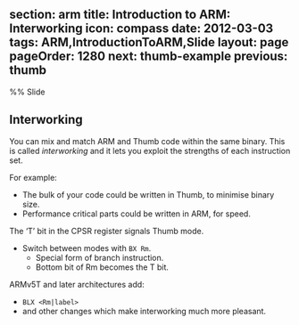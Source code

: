 section: arm
title: Introduction to ARM: Interworking
icon: compass
date: 2012-03-03
tags: ARM,IntroductionToARM,Slide
layout: page
pageOrder: 1280
next: thumb-example
previous: thumb
----

%% Slide
  
## Interworking

You can mix and match ARM and Thumb code within the same binary. This is called *interworking* and it lets you exploit the strengths of each instruction set.

For example:

* The bulk of your code could be written in Thumb, to minimise binary size.
* Performance critical parts could be written in ARM, for speed.

The ‘T’ bit in the CPSR register signals Thumb mode.

* Switch between modes with `BX Rm`.
  * Special form of branch instruction.
  * Bottom bit of Rm becomes the T bit.

ARMv5T and later architectures add:

* `BLX <Rm|label>`
* and other changes which make interworking much more pleasant.
